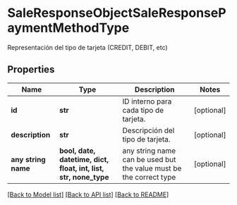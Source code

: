 # SaleResponseObjectSaleResponsePaymentMethodType

Representación del tipo de tarjeta (CREDIT, DEBIT, etc)

## Properties
Name | Type | Description | Notes
------------ | ------------- | ------------- | -------------
**id** | **str** | ID interno para cada tipo de tarjeta. | [optional] 
**description** | **str** | Descripción del tipo de tarjeta. | [optional] 
**any string name** | **bool, date, datetime, dict, float, int, list, str, none_type** | any string name can be used but the value must be the correct type | [optional]

[[Back to Model list]](../README.md#documentation-for-models) [[Back to API list]](../README.md#documentation-for-api-endpoints) [[Back to README]](../README.md)


